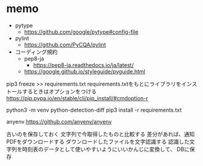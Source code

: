 # memo

- pytype
    - https://github.com/google/pytype#config-file
- pylint
    - https://github.com/PyCQA/pylint
- コーディング規約
    -  pep8-ja
        - https://pep8-ja.readthedocs.io/ja/latest/
    - https://google.github.io/styleguide/pyguide.html

pip3 freeze >> requirements.txt
requirements.txtをもとにライブラリをインストールするときはオプションをつける
https://pip.pypa.io/en/stable/cli/pip_install/#cmdoption-r

python3 -m venv python-detection-diff
pip3 install -r requirements.txt


anyenv
https://github.com/anyenv/anyenv

古いのを保存しておく
文字列で今取得したものと比較する
差分があれば、通知
PDFをダウンロードする
ダウンロードしたファイルを文字認識する
認識した文字列を時刻表のデータとして使いやすいようにいいかんじに変換して、
DBに保存
